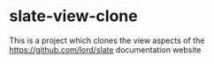 # slate-view-clone
This is a project which clones the view aspects of the https://github.com/lord/slate documentation website
